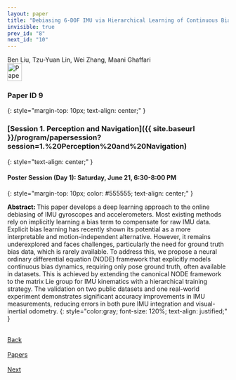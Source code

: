 ```yaml
---
layout: paper
title: "Debiasing 6-DOF IMU via Hierarchical Learning of Continuous Bias Dynamics"
invisible: true
prev_id: "8"
next_id: "10"
---
```

<div class="paper-authors">
  <div class="paper-author-box">
    <div class="paper-author-name">Ben Liu, Tzu-Yuan Lin, Wei Zhang, Maani Ghaffari</div>
    <div class="paper-author-uni"></div>
  </div>
</div>

<div class="paper-pdf">
  <div>
    <a href="https://www.roboticsproceedings.org/rss21/p009.pdf" title="Download PDF" target="_blank">
      <img src="{{ site.baseurl }}/images/paper_link_cardinal_red.png" alt="Paper PDF" width="33" height="40" />
    </a>
  </div>
</div>

### Paper ID 9
{: style="margin-top: 10px; text-align: center;" }

### [Session 1. Perception and Navigation]({{ site.baseurl }}/program/papersession?session=1.%20Perception%20and%20Navigation)
{: style="text-align: center;" }

#### Poster Session (Day 1): Saturday, June 21, 6:30-8:00 PM
{: style="margin-top: 10px; color: #555555; text-align: center;" }

<b style="color: black;">Abstract: </b>This paper develops a deep learning approach to the online debiasing of IMU gyroscopes and accelerometers. Most existing methods rely on implicitly learning a bias term to compensate for raw IMU data. Explicit bias learning has recently shown its potential as a more interpretable and motion-independent alternative. However, it remains underexplored and faces challenges, particularly the need for ground truth bias data, which is rarely available. To address this, we propose a neural ordinary differential equation (NODE) framework that explicitly models continuous bias dynamics, requiring only pose ground truth, often available in datasets. This is achieved by extending the canonical NODE framework to the matrix Lie group for IMU kinematics with a hierarchical training strategy. The validation on two public datasets and one real-world experiment demonstrates significant accuracy improvements in IMU measurements, reducing errors in both pure IMU integration and visual-inertial odometry.
{: style="color:gray; font-size: 120%; text-align: justified;" }

<div class="paper-menu">
  <div class="paper-menu-inner">
    <a href="{{ site.baseurl }}/program/papers/8/" title="Previous Paper">
            <div class="paper-menu-icon">
                <i class="fa fa-chevron-left"></i><br>
                <span class="paper-menu-label">Back</span>
            </div>
        </a>
    <a href="{{ site.baseurl }}/program/papers" title="All Papers">
      <div class="paper-menu-icon">
        <i class="fa fa-list"></i><br>
        <span class="paper-menu-label">Papers</span>
      </div>
    </a>
    <a href="{{ site.baseurl }}/program/papers/10/" title="Next Paper">
            <div class="paper-menu-icon">
                <i class="fa fa-chevron-right"></i><br>
                <span class="paper-menu-label">Next</span>
            </div>
        </a>
  </div>
</div>
